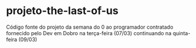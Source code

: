 # projeto-the-last-of-us
Código fonte do projeto da semana do 0 ao programador contratado fornecido pelo Dev em Dobro na terça-feira (07/03) continuando na quinta-feira (09/03)

